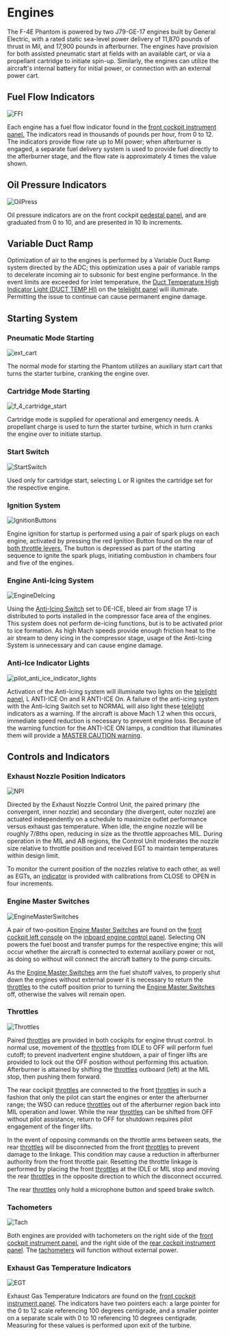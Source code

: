 # Engines

The F-4E Phantom is powered by two J79-GE-17 engines built by General Electric,
with a rated static sea-level power delivery of 11,870 pounds of thrust in Mil,
and 17,900 pounds in afterburner. The engines have provision for both assisted
pneumatic start at fields with an available cart, or via a propellant cartridge
to initiate spin-up. Similarly, the engines can utilize the aircraft's internal
battery for initial power, or connection with an external power cart.

## Fuel Flow Indicators

![FFI](../../img/FFI.jpg)

Each engine has a fuel flow indicator found in the [front cockpit instrument
panel.](../../cockpit/pilot/right_main_panel.md#fuel-flow-gauges) The indicators read in thousands
of pounds per hour, from 0 to 12. The indicators provide flow rate up to Mil power; when afterburner
is engaged, a separate fuel delivery system is used to provide fuel directly to the
afterburner stage, and the flow rate is approximately 4 times the value shown.

## Oil Pressure Indicators

![OilPress](../../img/OilPress.jpg)

Oil pressure indicators are on the front
cockpit [pedestal panel](../../cockpit/pilot/pedestal_group.md), and
are graduated from 0 to 10, and are presented in 10 lb increments.

## Variable Duct Ramp

Optimization of air to the engines is performed by a Variable Duct Ramp system
directed by the ADC; this optimization uses a pair of variable ramps to
decelerate incoming air to subsonic for best engine performance. In the event
limits are exceeded for inlet temperature, the [Duct Temperature High Indicator
Light (DUCT TEMP HI)](../../cockpit/pilot/right_sub_panel.md#telelight-annunciator-panel) on
the [telelight panel](../../cockpit/pilot/right_sub_panel.md#telelight-annunciator-panel) will
illuminate. Permitting the issue to continue can cause permanent engine damage.

## Starting System

### Pneumatic Mode Starting

![ext_cart](../../img/ext_ground_cart.jpg)

The normal mode for starting the Phantom utilizes an auxiliary start cart that
turns the starter turbine, cranking the engine over.

### Cartridge Mode Starting

![f_4_cartridge_start](../../img/f_4_cartridge_start.jpg)

Cartridge mode is supplied for operational and emergency needs. A propellant
charge is used to turn the starter turbine, which in turn cranks the engine over
to initiate startup.

### Start Switch

![StartSwitch](../../img/pilot_start_switch.jpg)

Used only for cartridge start, selecting L or R ignites the cartridge set for
the respective engine.

### Ignition System

![IgnitionButtons](../../img/pilot_ignition_system.jpg)

Engine ignition for startup is performed using a pair of spark plugs on each
engine, activated by pressing the red Ignition Button found on the rear of [both
throttle levers.](../../cockpit/pilot/left_console/front_section.md#throttles) The button is
depressed as part of the starting sequence to ignite the spark plugs, initiating combustion in
chambers four and five of the engines.

### Engine Anti-Icing System

![EngineDeIcing](../../img/pilot_engine_de_ice.jpg)

Using
the [Anti-Icing Switch](../../cockpit/pilot/left_console/front_section.md#engine-anti-icing-switch)
set to DE-ICE, bleed air from stage 17 is distributed to ports installed in the compressor face area
of the engines. This system does not perform de-icing functions, but is to be activated prior to ice
formation. As high Mach speeds provide enough friction heat to the air stream to deny icing in the
compressor stage, usage of the Anti-Icing System is unnecessary and can cause engine damage.

### Anti-Ice Indicator Lights

![pilot_anti_ice_indicator_lights](../../img/pilot_anti_ice_indicators.jpg)

Activation of the Anti-Icing system will illuminate two lights on
the [telelight panel](../../cockpit/pilot/right_sub_panel.md#telelight-annunciator-panel), L
ANTI-ICE On and R ANTI-ICE On. A failure of the anti-icing system with
the Anti-Icing Switch set to NORMAL will also light
these [telelight](../../cockpit/pilot/right_sub_panel.md#telelight-annunciator-panel) indicators
as a warning. If the aircraft is above Mach 1.2 when this occurs, immediate
speed reduction is necessary to prevent engine loss. Because of the warning
function for the ANTI-ICE ON lamps, a condition that illuminates them will
provide a [MASTER CAUTION warning](../../cockpit/pilot/right_main_panel.md#master-caution-light).

## Controls and Indicators

### Exhaust Nozzle Position Indicators

![NPI](../../img/NPI.jpg)

Directed by the Exhaust Nozzle Control Unit, the paired primary (the convergent,
inner nozzle) and secondary (the divergent, outer nozzle) are actuated
independently on a schedule to maximize outlet performance versus exhaust gas
temperature. When idle, the engine nozzle will be roughly 7/8ths open, reducing
in size as the throttle approaches MIL. During operation in the MIL and AB
regions, the Control Unit moderates the nozzle size relative to throttle
position and received EGT to maintain temperatures within design limit.

To monitor the current position of the nozzles relative to each other, as well
as EGTs,
an [indicator](../../cockpit/pilot/right_main_panel.md#dual-exhaust-nozzle-position-indicators)
is provided with calibrations from CLOSE to OPEN in four increments.

### Engine Master Switches

![EngineMasterSwitches](../../img/pilot_engine_master_switches.jpg)

A pair of
two-position [Engine Master Switches](../../cockpit/pilot/left_console/front_section.md#engine-start-switch)
are found on the [front cockpit left console](../../cockpit/pilot/left_console/overview.md) on
the [inboard engine control panel](../../cockpit/pilot/left_console/front_section.md#inboard-engine-control-panel).
Selecting ON powers the fuel boost and transfer pumps for the respective engine; this will occur
whether the aircraft is connected to external auxiliary power or not, as doing so without
will connect the aircraft battery to the pump circuits.

As the
[Engine Master Switches](../../cockpit/pilot/left_console/front_section.md#engine-start-switch)
arm the fuel shutoff valves, to properly shut down
the engines without external power it is necessary to return
the [throttles](../../cockpit/pilot/left_console/front_section.md#throttles) to
the cutoff position prior to turning
the [Engine Master Switches](../../cockpit/pilot/left_console/front_section.md#engine-start-switch)
off, otherwise the valves will remain open.

### Throttles

![Throttles](../../img/pilot_throttles.jpg)

Paired [throttles](../../cockpit/pilot/left_console/front_section.md#throttles) are provided in both
cockpits for engine thrust control. In
normal use, movement of the [throttles](../../cockpit/pilot/left_console/front_section.md#throttles)
from IDLE to OFF will perform fuel cutoff;
to prevent inadvertent engine shutdown, a pair of finger lifts are provided to
lock out the OFF position without performing this actuation. Afterburner is
attained by shifting the [throttles](../../cockpit/pilot/left_console/front_section.md#throttles)
outboard (left) at the MIL stop, then pushing them forward.

The rear cockpit [throttles](../../cockpit/wso/left_console/front_section.md#throttles) are
connected to the front [throttles](../../cockpit/pilot/left_console/front_section.md#throttles) in
such a fashion that only the pilot can start the engines or enter the afterburner
range; the WSO can reduce [throttles](../../cockpit/wso/left_console/front_section.md#throttles) out
of the afterburner region back into MIL operation and lower. While the
rear [throttles](../../cockpit/wso/left_console/front_section.md#throttles) can be shifted from OFF
without pilot assistance, return to OFF for shutdown requires pilot engagement of the
finger lifts.

In the event of opposing commands on the throttle arms between seats, the rear
[throttles](../../cockpit/wso/left_console/front_section.md#throttles) will be disconnected from the
front [throttles](../../cockpit/pilot/left_console/front_section.md#throttles) to prevent damage to
the linkage. This condition may cause a reduction in
afterburner authority from the front throttle pair. Resetting the throttle linkage is performed by
placing the front [throttles](../../cockpit/pilot/left_console/front_section.md#throttles) at the
IDLE or MIL stop and moving the
rear [throttles](../../cockpit/wso/left_console/front_section.md#throttles) in the opposite
direction to which the disconnect occurred.

The rear [throttles](../../cockpit/wso/left_console/front_section.md#throttles) only hold a
microphone button and speed brake switch.

### Tachometers

![Tach](../../img/Tach.jpg)

Both engines are provided with tachometers on the right side of the [front
cockpit instrument panel](../../cockpit/pilot/right_main_panel.md#tachometers), and the right side
of the [rear cockpit instrument panel](../../cockpit/wso/upfront_indicators.md#tachometers).
The [tachometers](../../cockpit/pilot/right_main_panel.md#tachometers) will function without
external power.

### Exhaust Gas Temperature Indicators

![EGT](../../img/EGT.jpg)

Exhaust Gas Temperature Indicators are found on the [front
cockpit instrument panel](../../cockpit/pilot/right_main_panel.md#exhaust-gas-temperature-gauges).
The indicators have two pointers each: a large pointer for the 0 to 12 scale referencing 100 degrees
centigrade, and a smaller pointer on a separate scale with 0 to 10 referencing 10 degrees
centigrade. Measuring for these values is performed upon exit of the turbine.
